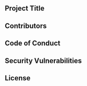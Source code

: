 ## Project Title


## Contributors



## Code of Conduct


## Security Vulnerabilities



## License


